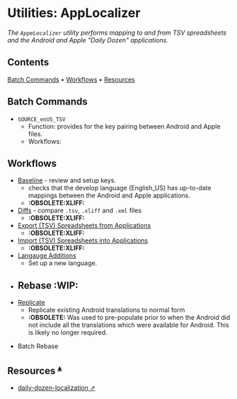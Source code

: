 # Utilities: AppLocalizer

_The `AppeLocalizer` utility performs mapping to and from TSV spreadsheets and the Android and Apple "Daily Dozen" applications._

## Contents <a id="contents"></a>
[Batch Commands](#batch-commands-) •
[Workflows](#workflows-) •
[Resources](#resources-)

## Batch Commands <a id="batch-commands-"></a>

* `SOURCE_enUS_TSV` 
    * Function: provides for the key pairing between Android and Apple files.
    * Workflows: 

## Workflows <a id="workflows-"></a>

* [Baseline](../Documentation/Workflow_Baseline.md) - review and setup keys.
    - checks that the develop language (English_US) has up-to-date mappings between the Android and Apple applications.
    - **:OBSOLETE:XLIFF:**
* [Diffs](../Documentation/Workflow_Diffs.md) - compare `.tsv`, `.xliff` and `.xml` files
    - **:OBSOLETE:XLIFF:**
* [Export (TSV) Spreadsheets from Applications](../Documentation/Workflow_ExportFromApps.md)
    - **:OBSOLETE:XLIFF:**
* [Import (TSV) Spreadsheets into Applications](../Documentation/Workflow_ImportIntoApps.md)
    - **:OBSOLETE:XLIFF:**
* [Langauge Additions](../Documentation/Workflow_LanguageAddition.md)
    - Set up a new language.
- Rebase **:WIP:**
    - 
* [Replicate](../Documentation/Workflow_Replicate.md)
    - Replicate existing Android translations to normal form
    - **:OBSOLETE:** Was used to pre-populate prior to when the Android did not include all the translations which were available for Android. This is likely no longer required.
- Batch Rebase

## Resources <a id="resources-"></a><sup>[▴](#contents)</sup>

* [daily-dozen-localization ⇗](https://github.com/nutritionfactsorg/daily-dozen-localization)

